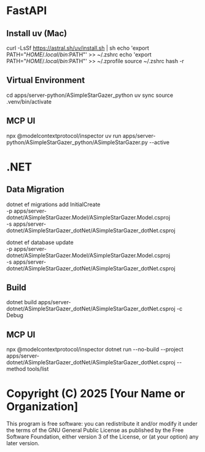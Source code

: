 # FastAPI
## Install uv (Mac)
curl -LsSf https://astral.sh/uv/install.sh | sh
echo 'export PATH="$HOME/.local/bin:$PATH"' >> ~/.zshrc
echo 'export PATH="$HOME/.local/bin:$PATH"' >> ~/.zprofile
source ~/.zshrc
hash -r

## Virtual Environment
cd apps/server-python/ASimpleStarGazer_python
uv sync
source .venv/bin/activate

## MCP UI
npx @modelcontextprotocol/inspector
uv
run apps/server-python/ASimpleStarGazer_python/ASimpleStarGazer.py --active

# .NET
## Data Migration
dotnet ef migrations add InitialCreate \
  -p apps/server-dotnet/ASimpleStarGazer.Model/ASimpleStarGazer.Model.csproj \
  -s apps/server-dotnet/ASimpleStarGazer_dotNet/ASimpleStarGazer_dotNet.csproj

dotnet ef database update \
  -p apps/server-dotnet/ASimpleStarGazer.Model/ASimpleStarGazer.Model.csproj \
  -s apps/server-dotnet/ASimpleStarGazer_dotNet/ASimpleStarGazer_dotNet.csproj

## Build
dotnet build apps/server-dotnet/ASimpleStarGazer_dotNet/ASimpleStarGazer_dotNet.csproj -c Debug

## MCP UI
npx @modelcontextprotocol/inspector
dotnet
run --no-build --project apps/server-dotnet/ASimpleStarGazer_dotNet/ASimpleStarGazer_dotNet.csproj --method tools/list

# Copyright (C) 2025 [Your Name or Organization]

This program is free software: you can redistribute it and/or modify
it under the terms of the GNU General Public License as published by
the Free Software Foundation, either version 3 of the License, or
(at your option) any later version.